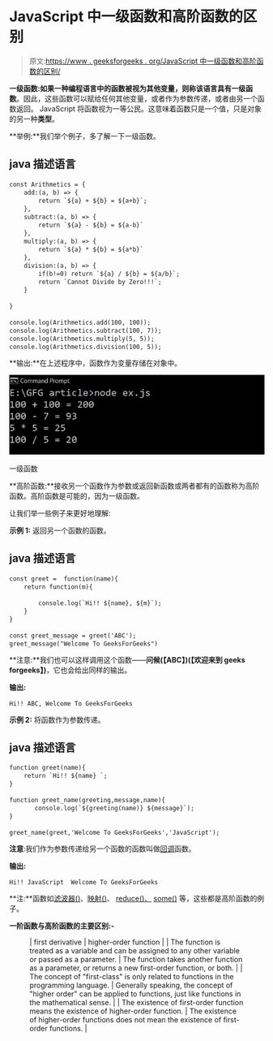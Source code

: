 # JavaScript 中一级函数和高阶函数的区别

> 原文:[https://www . geeksforgeeks . org/JavaScript 中一级函数和高阶函数的区别/](https://www.geeksforgeeks.org/difference-between-first-class-and-higher-order-functions-in-javascript/)

**一级函数:**如果一种编程语言中的函数被视为其他变量，则称该语言具有**一级函数**。因此，这些函数可以赋给任何其他变量，或者作为参数传递，或者由另一个函数返回。
JavaScript 将函数视为一等公民。这意味着函数只是一个值，只是对象的另一种**类型**。

**举例:**我们举个例子，多了解一下一级函数。

## java 描述语言

```
const Arithmetics = {
    add:(a, b) => {
        return `${a} + ${b} = ${a+b}`;
    },
    subtract:(a, b) => {
        return `${a} - ${b} = ${a-b}`
    },
    multiply:(a, b) => {
        return `${a} * ${b} = ${a*b}`
    },
    division:(a, b) => {
        if(b!=0) return `${a} / ${b} = ${a/b}`;
        return `Cannot Divide by Zero!!!`;
    }

}

console.log(Arithmetics.add(100, 100));
console.log(Arithmetics.subtract(100, 7));
console.log(Arithmetics.multiply(5, 5));
console.log(Arithmetics.division(100, 5));
```

**输出:**在上述程序中，函数作为变量存储在对象中。

![](img/2d4c1036b55f08555212d464cd10eaa5.png)

一级函数

**高阶函数:**接收另一个函数作为参数或返回新函数或两者都有的函数称为高阶函数。高阶函数是可能的，因为一级函数。

让我们举一些例子来更好地理解:

**示例 1:** 返回另一个函数的函数。

## java 描述语言

```
const greet =  function(name){
    return function(m){

        console.log(`Hi!! ${name}, ${m}`);
    }
}

const greet_message = greet('ABC');
greet_message("Welcome To GeeksForGeeks")
```

**注意:**我们也可以这样调用这个函数——**问候(【ABC】)(【欢迎来到 geeks forgeeks】)**，它也会给出同样的输出。

**输出:**

```
Hi!! ABC, Welcome To GeeksForGeeks
```

**示例 2:** 将函数作为参数传递。

## java 描述语言

```
function greet(name){
    return `Hi!! ${name} `;
}

function greet_name(greeting,message,name){
       console.log(`${greeting(name)} ${message}`);
}

greet_name(greet,'Welcome To GeeksForGeeks','JavaScript');
```

**注意**:我们作为参数传递给另一个函数的函数叫做[回调](https://www.geeksforgeeks.org/javascript-callbacks/#:~:text=If%20we%20want%20to%20execute,any%20other%20function%20while%20calling.)函数。

**输出:**

```
Hi!! JavaScript  Welcome To GeeksForGeeks
```

**注:**函数如[滤波器()](https://www.geeksforgeeks.org/javascript-array-filter-method/)、[映射()](https://www.geeksforgeeks.org/javascript-array-map-method/)、 [reduce()、](https://www.geeksforgeeks.org/javascript-array-reduce-method/) [some()](https://www.geeksforgeeks.org/javascript-array-some-method/) 等，这些都是高阶函数的例子。

**一阶函数与高阶函数的主要区别:-**

<figure class="table">

| first derivative | higher-order function |
| The function is treated as a variable and can be assigned to any other variable or passed as a parameter. | The function takes another function as a parameter, or returns a new first-order function, or both. |
| The concept of "first-class" is only related to functions in the programming language. | Generally speaking, the concept of "higher order" can be applied to functions, just like functions in the mathematical sense. |
| The existence of first-order function means the existence of higher-order function. | The existence of higher-order functions does not mean the existence of first-order functions. |

</figure>